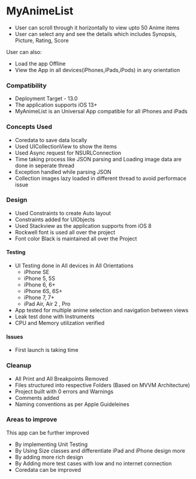 # MyAnimeList

 
  - User can scroll through it horizontally to view upto 50 Anime items
  - User can select any and see the details which includes Synopsis, Picture, Rating, Score

User can also:
  - Load the app Offline
  - View the App in all devices(iPhones,iPads,iPods) in any orientation

### Compatibility 

* Deployment Target - 13.0
* The application supports iOS 13+
* MyAnimeList is an Universal App compatible for all iPhones and iPads

### Concepts Used

* Coredata to save data locally
* Used UICollectionView to show the items
* Used Async request for NSURLConnection
* Time taking process like JSON parsing and Loading image data are done in seperate thread
* Exception handled while parsing JSON
* Collection images lazy loaded in different thread to avoid performace issue

### Design

* Used Constraints to create Auto layout
* Constraints added for UIObjects
* Used Stackview as the application supports from iOS 8
* Rockwell font is used all over the project
* Font color Black is maintained all over the Project

#### Testing

* UI Testing done in All devices in All Orientations
    * iPhone SE
    * iPhone 5, 5S
    * iPhone 6, 6+
    * iPhone 6S, 6S+
    * iPhone 7, 7+
    * iPad Air, Air 2 , Pro
* App tested for multiple anime selection and navigation between views
* Leak test done with Instruments
* CPU and Memory utilization verified

#### Issues

* First launch is taking time

### Cleanup

* All Print and All Breakpoints Removed
* Files structured into respective Folders (Based on MVVM Architecture)
* Project built with 0 errors and Warnings
* Comments added
* Naming conventions as per Apple Guideleines

### Areas to improve
This app can be further improved

* By implementing Unit Testing
* By Using Size classes and differentiate iPad and iPhone design more
* By adding more rich design
* By Adding more test cases with low and no internet connection
* Coredata can be improved
